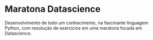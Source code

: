 # Maratona Datascience
Desenvolvimento de todo um conhecimento, na fascinante linguagem Python, com resolução de exercicios em uma maratona focada em Datascience.
